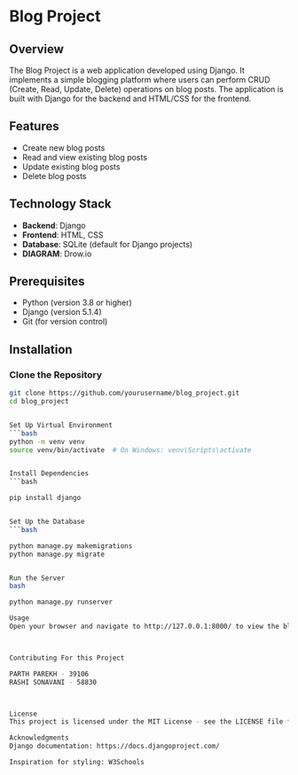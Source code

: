 # Blog Project

## Overview
The Blog Project is a web application developed using Django. It implements a simple blogging platform where users can perform CRUD (Create, Read, Update, Delete) operations on blog posts. The application is built with Django for the backend and HTML/CSS for the frontend.

## Features
- Create new blog posts
- Read and view existing blog posts
- Update existing blog posts
- Delete blog posts

## Technology Stack
- **Backend**: Django
- **Frontend**: HTML, CSS
- **Database**: SQLite (default for Django projects)
- **DIAGRAM**: Drow.io



## Prerequisites
- Python (version 3.8 or higher)
- Django (version 5.1.4)
- Git (for version control)

## Installation

### Clone the Repository
```bash
git clone https://github.com/yourusername/blog_project.git
cd blog_project


Set Up Virtual Environment
```bash
python -m venv venv
source venv/bin/activate  # On Windows: venv\Scripts\activate


Install Dependencies
```bash

pip install django


Set Up the Database
```bash

python manage.py makemigrations
python manage.py migrate


Run the Server
bash

python manage.py runserver

Usage
Open your browser and navigate to http://127.0.0.1:8000/ to view the blog posts.



Contributing For this Project

PARTH PAREKH - 39106
RASHI SONAVANI - 58830



License
This project is licensed under the MIT License - see the LICENSE file for details.

Acknowledgments
Django documentation: https://docs.djangoproject.com/

Inspiration for styling: W3Schools